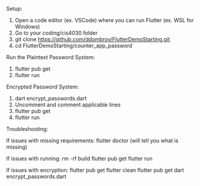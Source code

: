 Setup:
1. Open a code editor (ex. VSCode) where you can run Flutter (ex. WSL for Windows)
2. Go to your coding/cis4030 folder
3. git clone https://github.com/ddombrov/FlutterDemoStarting.git
3. cd FlutterDemoStarting/counter_app_password

Run the Plaintext Password System:
1. flutter pub get
2. flutter run

Encrypted Password System:
1. dart encrypt_passwords.dart
2. Uncomment and comment applicable lines
3. flutter pub get
4. flutter run

Troubleshooting:

If issues with missing requirements:
flutter doctor
(will tell you what is missing)

If issues with running:
rm -rf build
flutter pub get
flutter run

If issues with encryption: 
flutter pub get 
flutter clean
flutter pub get
dart encrypt_passwords.dart

